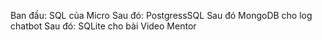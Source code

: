 Ban đầu: SQL của Micro
Sau đó: PostgressSQL 
Sau đó MongoDB cho log chatbot 
Sau đó: SQLite cho bài Video Mentor
